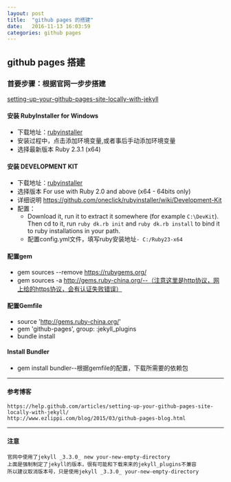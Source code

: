 ```yaml
---
layout: post
title:  "github pages 的搭建"
date:   2016-11-13 16:03:59
categories: github pages
---
```


## github pages 搭建

### 首要步骤：根据官网一步步搭建

[setting-up-your-github-pages-site-locally-with-jekyll](https://help.github.com/articles/setting-up-your-github-pages-site-locally-with-jekyll/)	

#### 安装 RubyInstaller for Windows

- 下载地址：[rubyinstaller](http://rubyinstaller.org/downloads/)
- 安装过程中，点击添加环境变量,或者事后手动添加环境变量
- 选择最新版本 Ruby 2.3.1 (x64)

#### 安装 DEVELOPMENT KIT
	
- 下载地址：[rubyinstaller](http://rubyinstaller.org/downloads/)
- 选择版本 For use with Ruby 2.0 and above (x64 - 64bits only)
- 详细说明 https://github.com/oneclick/rubyinstaller/wiki/Development-Kit
- 配置： 
	- Download it, run it to extract it somewhere (for example `C:\DevKit`). Then cd to it, run `ruby dk.rb init` and `ruby dk.rb install` to bind it to ruby installations in your path.
	- 配置config.yml文件，填写ruby安装地址`- C:/Ruby23-x64`

	

#### 配置gem
- gem sources --remove https://rubygems.org/  
- gem sources -a http://gems.ruby-china.org/--（注意这里是http协议，网上给的https协议，会有认证失败错误）

#### 配置Gemfile
- source 'http://gems.ruby-china.org/'
- gem 'github-pages', group: :jekyll_plugins
- bundle install

#### Install Bundler
- gem install bundler--根据gemfile的配置，下载所需要的依赖包

*****

#### 参考博客

	https://help.github.com/articles/setting-up-your-github-pages-site-locally-with-jekyll/
	http://www.ezlippi.com/blog/2015/03/github-pages-blog.html

***

#### 注意
	官网中使用了jekyll _3.3.0_ new your-new-empty-directory
	上面是强制制定了jekyll的版本，很有可能和下载来来的jekyll_plugins不兼容
	所以建议取消版本号，只是使用jekyll _3.3.0_ your-new-empty-directory


	
